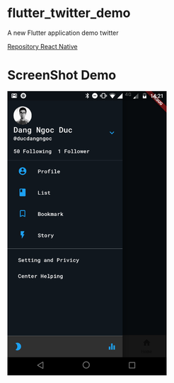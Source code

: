 # flutter_twitter_demo

A new Flutter application demo twitter

[Repository React Native](https://github.com/dangngocduc/reactnative_twitter_demo)

# ScreenShot Demo

<img alt="Android screenshot" src="demo/Screenshot_20190114-142137.png" height="640">